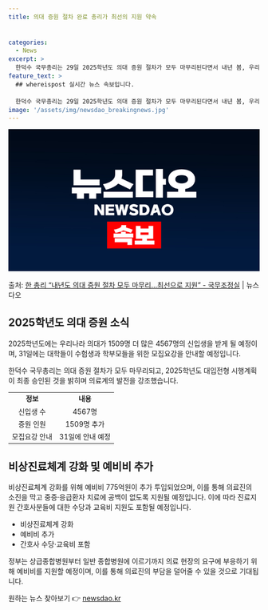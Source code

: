 ```yaml
---
title: 의대 증원 절차 완료 총리가 최선의 지원 약속


categories:
  - News
excerpt: >
  한덕수 국무총리는 29일 2025학년도 의대 증원 절차가 모두 마무리된다면서 내년 봄, 우리나라 의대들은 올…
feature_text: >
  ## whereispost 실시간 뉴스 속보입니다.

  한덕수 국무총리는 29일 2025학년도 의대 증원 절차가 모두 마무리된다면서 내년 봄, 우리나라 의대들은 올…
image: '/assets/img/newsdao_breakingnews.jpg'
---
```


![뉴스다오 속보](/assets/img/newsdao_breakingnews.jpg)

<p>출처: <a href="https://newsdao.kr/3945" rel="dofollow">한 총리 “내년도 의대 증원 절차 모두 마무리…최선으로 지원”   - 국무조정실</a> | 뉴스다오</p>

<h2 data-ke-size="size26">2025학년도 의대 증원 소식</h2>
<p data-ke-size="size16">2025학년도에는 우리나라 의대가 1509명 더 많은 4567명의 신입생을 받게 될 예정이며, 31일에는 대학들이 수험생과 학부모들을 위한 모집요강을 안내할 예정입니다.</p>
<p data-ke-size="size16">한덕수 국무총리는 의대 증원 절차가 모두 마무리되고, 2025학년도 대입전형 시행계획이 최종 승인된 것을 밝히며 의료계의 발전을 강조했습니다.</p>
<table>
  <tbody>
    <tr>
      <td style="text-align: center; height: 17px;"><b>정보</b></td>
      <td style="text-align: center; height: 17px;"><b>내용</b></td>
    </tr>
    <tr>
      <td style="text-align: center; height: 17px;">신입생 수</td>
      <td style="text-align: center; height: 17px;">4567명</td>
    </tr>
    <tr>
      <td style="text-align: center; height: 17px;">증원 인원</td>
      <td style="text-align: center; height: 17px;">1509명 추가</td>
    </tr>
    <tr>
      <td style="text-align: center; height: 17px;">모집요강 안내</td>
      <td style="text-align: center; height: 17px;">31일에 안내 예정</td>
    </tr>
  </tbody>
</table>

<h2 data-ke-size="size26">비상진료체계 강화 및 예비비 추가</h2>
<p data-ke-size="size16">비상진료체계 강화를 위해 예비비 775억원이 추가 투입되었으며, 이를 통해 의료진의 소진을 막고 중증·응급환자 치료에 공백이 없도록 지원될 예정입니다. 이에 따라 진료지원 간호사분들에 대한 수당과 교육비 지원도 포함될 예정입니다.</p>
<ul>
  <li>비상진료체계 강화</li>
  <li>예비비 추가</li>
  <li>간호사 수당·교육비 포함</li>
</ul>
<p data-ke-size="size16">정부는 상급종합병원부터 일반 종합병원에 이르기까지 의료 현장의 요구에 부응하기 위해 예비비를 지원할 예정이며, 이를 통해 의료진의 부담을 덜어줄 수 있을 것으로 기대됩니다.</p>
 

원하는 뉴스 찾아보기 👉 <a href="https://newsdao.kr" rel="dofollow">newsdao.kr</a>


